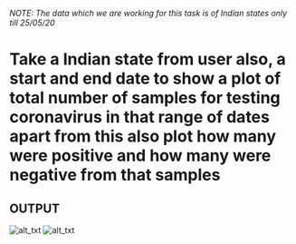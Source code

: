 *NOTE: The data which we are working for this task is of Indian states only till  25/05/20*

# Take a Indian state from user also, a start and end date to show a plot of total number of samples for testing coronavirus in that range of dates apart from this also plot how many were positive and how many were negative from that samples

## OUTPUT

![alt_txt](https://github.com/sumyak/COVID-19/blob/master/task%208/Screenshot%20(313).png?raw=true)
![alt_txt](https://github.com/sumyak/COVID-19/blob/master/task%208/Screenshot%20(312).png?raw=true)
